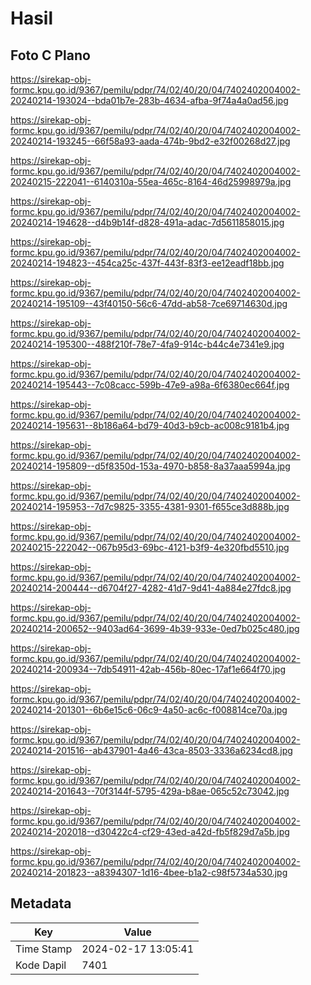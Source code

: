 # Hasil

## Foto C Plano

https://sirekap-obj-formc.kpu.go.id/9367/pemilu/pdpr/74/02/40/20/04/7402402004002-20240214-193024--bda01b7e-283b-4634-afba-9f74a4a0ad56.jpg

https://sirekap-obj-formc.kpu.go.id/9367/pemilu/pdpr/74/02/40/20/04/7402402004002-20240214-193245--66f58a93-aada-474b-9bd2-e32f00268d27.jpg

https://sirekap-obj-formc.kpu.go.id/9367/pemilu/pdpr/74/02/40/20/04/7402402004002-20240215-222041--6140310a-55ea-465c-8164-46d25998979a.jpg

https://sirekap-obj-formc.kpu.go.id/9367/pemilu/pdpr/74/02/40/20/04/7402402004002-20240214-194628--d4b9b14f-d828-491a-adac-7d5611858015.jpg

https://sirekap-obj-formc.kpu.go.id/9367/pemilu/pdpr/74/02/40/20/04/7402402004002-20240214-194823--454ca25c-437f-443f-83f3-ee12eadf18bb.jpg

https://sirekap-obj-formc.kpu.go.id/9367/pemilu/pdpr/74/02/40/20/04/7402402004002-20240214-195109--43f40150-56c6-47dd-ab58-7ce69714630d.jpg

https://sirekap-obj-formc.kpu.go.id/9367/pemilu/pdpr/74/02/40/20/04/7402402004002-20240214-195300--488f210f-78e7-4fa9-914c-b44c4e7341e9.jpg

https://sirekap-obj-formc.kpu.go.id/9367/pemilu/pdpr/74/02/40/20/04/7402402004002-20240214-195443--7c08cacc-599b-47e9-a98a-6f6380ec664f.jpg

https://sirekap-obj-formc.kpu.go.id/9367/pemilu/pdpr/74/02/40/20/04/7402402004002-20240214-195631--8b186a64-bd79-40d3-b9cb-ac008c9181b4.jpg

https://sirekap-obj-formc.kpu.go.id/9367/pemilu/pdpr/74/02/40/20/04/7402402004002-20240214-195809--d5f8350d-153a-4970-b858-8a37aaa5994a.jpg

https://sirekap-obj-formc.kpu.go.id/9367/pemilu/pdpr/74/02/40/20/04/7402402004002-20240214-195953--7d7c9825-3355-4381-9301-f655ce3d888b.jpg

https://sirekap-obj-formc.kpu.go.id/9367/pemilu/pdpr/74/02/40/20/04/7402402004002-20240215-222042--067b95d3-69bc-4121-b3f9-4e320fbd5510.jpg

https://sirekap-obj-formc.kpu.go.id/9367/pemilu/pdpr/74/02/40/20/04/7402402004002-20240214-200444--d6704f27-4282-41d7-9d41-4a884e27fdc8.jpg

https://sirekap-obj-formc.kpu.go.id/9367/pemilu/pdpr/74/02/40/20/04/7402402004002-20240214-200652--9403ad64-3699-4b39-933e-0ed7b025c480.jpg

https://sirekap-obj-formc.kpu.go.id/9367/pemilu/pdpr/74/02/40/20/04/7402402004002-20240214-200934--7db54911-42ab-456b-80ec-17af1e664f70.jpg

https://sirekap-obj-formc.kpu.go.id/9367/pemilu/pdpr/74/02/40/20/04/7402402004002-20240214-201301--6b6e15c6-06c9-4a50-ac6c-f008814ce70a.jpg

https://sirekap-obj-formc.kpu.go.id/9367/pemilu/pdpr/74/02/40/20/04/7402402004002-20240214-201516--ab437901-4a46-43ca-8503-3336a6234cd8.jpg

https://sirekap-obj-formc.kpu.go.id/9367/pemilu/pdpr/74/02/40/20/04/7402402004002-20240214-201643--70f3144f-5795-429a-b8ae-065c52c73042.jpg

https://sirekap-obj-formc.kpu.go.id/9367/pemilu/pdpr/74/02/40/20/04/7402402004002-20240214-202018--d30422c4-cf29-43ed-a42d-fb5f829d7a5b.jpg

https://sirekap-obj-formc.kpu.go.id/9367/pemilu/pdpr/74/02/40/20/04/7402402004002-20240214-201823--a8394307-1d16-4bee-b1a2-c98f5734a530.jpg


## Metadata

| Key        | Value               |
| ---------- | ------------------- |
| Time Stamp | 2024-02-17 13:05:41 |
| Kode Dapil | 7401                |



